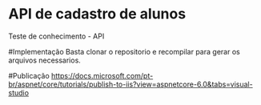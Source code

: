 # API de cadastro de alunos
Teste de conhecimento - API

#Implementação
Basta clonar o repositorio e recompilar para gerar os arquivos necessarios.

#Publicação
https://docs.microsoft.com/pt-br/aspnet/core/tutorials/publish-to-iis?view=aspnetcore-6.0&tabs=visual-studio
